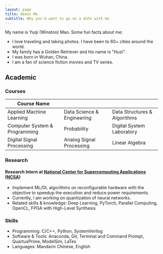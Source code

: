 ```yaml
---
layout: page
title: About Me
subtitle: Why you'd want to go on a date with me
---
```


My name is Yuqi (Winston) Mao. Some fun facts about me:
- I love traveling and taking photos. I have been to 60+ cities around the world.
- My family has a Golden Retriever and his name is "Huzi".
- I was born in Wuhan, China.
- I am a fan of science fiction movies and TV series.

## Academic

### Courses

| Course Name   |  |  |
| ---------------------------- | -------------------------- | ---------------------------- | 
|Applied Machine Learning      | Data Science & Engineering | Data Structures & Algorithms |
|Computer System & Programming | Probability                | Digital System Laboratory    |
|Digital Signal Processing     | Analog Signal Processing   | Linear Algebra               |

### Research
#### Research Intern at [National Center for Supercomputing Applications (NCSA)](ncsa.illinois.edu)
- Implement ML/DL algorithms on reconfigurable hardware with the objective to speedup the execution and reduce power requirements.
- Currently, I am working on quantization of neural networks.
- Related skills & knowledge: Deep Learning, PyTorch, Parallel Computing, OpenCL, FPGA with High-Level Synthesis

### Skills
- Programming: C/C++, Python, SystemVerilog
- Software & Tools: Anaconda, Git, Terminal and Command Prompt, QuartusPrime, ModelSim, LaTex 
- Languages: Mandarin Chinese, English

